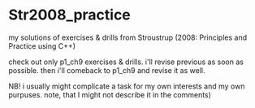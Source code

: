 # Str2008_practice
 my solutions of exercises & drills from Stroustrup (2008: Principles and Practice using C++)
 
 check out only p1_ch9 exercises & drills. i'll revise previous as soon as possible. then i'll comeback to p1_ch9 and revise it as well.
 
 NB! 
 i usually might complicate a task for my own interests and my own purpuses. note, that I might not describe it in the comments)
